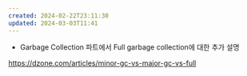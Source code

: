 ```yaml
---
created: 2024-02-22T23:11:30
updated: 2024-03-03T11:41
---
```

- Garbage Collection 파트에서 Full garbage collection에 대한 추가 설명






https://dzone.com/articles/minor-gc-vs-major-gc-vs-full
